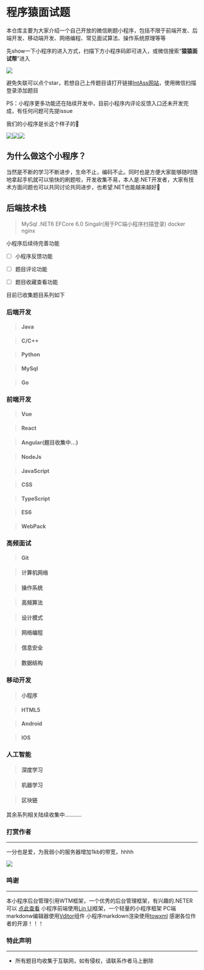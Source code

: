 # 程序猿面试题
本仓库主要为大家介绍一个自己开放的微信刷题小程序，包括不限于前端开发、后端开发、移动端开发、网络编程、常见面试算法、操作系统原理等等

先show一下小程序的进入方式，扫描下方小程序码即可进入，或微信搜索“**猿猿面试帮**”进入

![](https://github.com/DreamTom/InternetInterview/blob/main/yymsb.jpg?raw=true)

避免失联可以点个star，若想自己上传题目请打开链接[IntAss网站](https://www.vintom.cn/)，使用微信扫描登录添加题目

PS：小程序更多功能还在陆续开发中，目前小程序内评论反馈入口还未开发完成，有任何问题可先提issue

我们的小程序是长这个样子的🤡

![](https://github.com/DreamTom/InternetInterview/blob/main/1.jpg?raw=true)![](https://github.com/DreamTom/InternetInterview/blob/main/2.jpg?raw=true)![](https://github.com/DreamTom/InternetInterview/blob/main/3.jpg?raw=true)

## 为什么做这个小程序？

当然是不断的学习不断进步，生命不止，编码不止。同时也是方便大家能够随时随地拿起手机就可以愉快的刷题啦，开发收集不易，本人是.NET开发者，大家有技术方面问题也可以共同讨论共同进步，也希望.NET也能越来越好🤠

## 后端技术栈
> MySql
> .NET6
> EFCore 6.0
> Singalr(用于PC端小程序扫描登录)
> docker
> nginx

小程序后续待完善功能

- [ ] 小程序反馈功能
- [ ] 题目评论功能
- [ ] 题目收藏查看功能


目前已收集题目系列如下

### 后端开发

> #### Java

> #### C/C++

> #### Python

> #### MySql

> #### Go


### 前端开发

> #### Vue

> #### React

> #### Angular(题目收集中...)

> #### NodeJs

> #### JavaScript

> #### CSS

> #### TypeScript

> #### ES6

> #### WebPack

### 高频面试

> #### Git

> #### 计算机网络

> #### 操作系统

> #### 高频算法

> #### 设计模式

> #### 网络编程

> #### 信息安全

> #### 数据结构

### 移动开发

> #### 小程序

> #### HTML5

> #### Android

> #### IOS


### 人工智能

> #### 深度学习

> #### 机器学习

> #### 区块链

其余系列相关陆续收集中........... 

### 打赏作者

------

一分也是爱，为我弱小的服务器增加1kb的带宽，hhhh

![](https://github.com/DreamTom/InternetInterview/blob/main/tip.jpg?raw=true)

### 鸣谢

------

本小程序后台管理引用WTM框架，一个优秀的后台管理框架，有兴趣的.NETER可以 [点此查看](https://wtmdoc.walkingtec.cn/)
小程序前端使用[Lin UI](https://github.com/TaleLin/lin-ui)框架，一个轻量的小程序框架
PC端markdonw编辑器使用[Vditor](https://ld246.com/article/1549638745630)组件
小程序markdown渲染使用[towxml](https://github.com/sbfkcel/towxml)
感谢各位作者的开源！！！

### 特此声明

------

- 所有题目均收集于互联网，如有侵权，请联系作者马上删除
